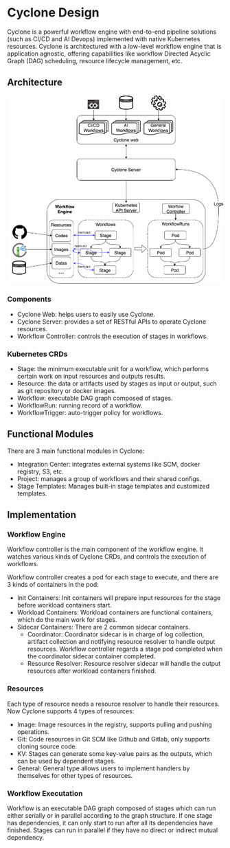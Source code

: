 # Cyclone Design

Cyclone is a powerful workflow engine with end-to-end pipeline solutions (such as CI/CD and AI Devops) implemented with native Kubernetes resources. 
Cyclone is architectured with a low-level workflow engine that is application agnostic, offering capabilities like
workflow Directed Acyclic Graph (DAG) scheduling, resource lifecycle management, etc.

## Architecture

![Cyclone arch](images/cyclone-arch.png)

### Components

* Cyclone Web: helps users to easily use Cyclone.
* Cyclone Server: provides a set of RESTful APIs to operate Cyclone resources.
* Workflow Controller: controls the execution of stages in workflows.

### Kubernetes CRDs

* Stage: the minimum executable unit for a workflow, which performs certain work on input resources and outputs results.
* Resource: the data or artifacts used by stages as input or output, such as git repository or docker images.
* Workflow: executable DAG graph composed of stages.
* WorkflowRun: running record of a workflow.
* WorkflowTrigger: auto-trigger policy for workflows.

## Functional Modules

There are 3 main functional modules in Cyclone:

* Integration Center: integrates external systems like SCM, docker registry, S3, etc.
* Project: manages a group of workflows and their shared configs. 
* Stage Templates: Manages built-in stage templates and customized templates.

## Implementation

### Workflow Engine

Workflow controller is the main component of the workflow engine. It watches various kinds of Cyclone CRDs, and controls the execution of workflows.

Workflow controller creates a pod for each stage to execute, and there are 3 kinds of containers in the pod:

* Init Containers: Init containers will prepare input resources for the stage before workload containers start.
* Workload Containers: Workload containers are functional containers, which do the main work for stages.
* Sidecar Containers: There are 2 common sidecar containers.
  * Coordinator: Coordinator sidecar is in charge of log collection, artifact collection and notifying resource resolver to handle output resources.
    Workflow controller regards a stage pod completed when the coordinator sidecar container completed.
  * Resource Resolver: Resource resolver sidecar will handle the output resources after workload containers finished.

### Resources

Each type of resource needs a resource resolver to handle their resources. Now Cyclone supports 4 types of resources:

* Image: Image resources in the registry, supports pulling and pushing operations.
* Git: Code resources in Git SCM like Github and Gitlab, only supports cloning source code.
* KV: Stages can generate some key-value pairs as the outputs, which can be used by dependent stages.
* General: General type allows users to implement handlers by themselves for other types of resources.

### Workflow Executation

Workflow is an executable DAG graph composed of stages which can run
either serially or in parallel according to the graph structure.  If
one stage has dependencies, it can only start to run after all its
dependencies have finished. Stages can run in parallel if they have no
direct or indirect mutual dependency.
